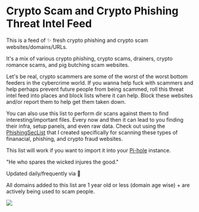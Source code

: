 # Crypto Scam and Crypto Phishing Threat Intel Feed
This is a feed of ✨ fresh crypto phishing and crypto scam websites/domains/URLs.

It's a mix of various crypto phishing, crypto scams, drainers, crypto romance scams, and pig butching scam websites.

Let's be real, crypto scammers are some of the worst of the worst bottom feeders in the cybercrime world. If you wanna help fuck with scammers and help perhaps prevent future people from being scammed, roll this threat intel feed into places and block lists where it can help. Block these websites and/or report them to help get them taken down.

You can also use this list to perform dir scans against them to find interesting/important files. Every now and then it can lead to you finding their infra, setup panels, and even raw data. Check out using the [PhishingSecList](https://github.com/spmedia/PhishingSecLists) that I created specifically for scanning these types of finanacial, phishing, and crypto fraud websites.

This list will work if you want to import it into your [Pi-hole](https://pi-hole.net/) instance.

"He who spares the wicked injures the good."

Updated daily/frequently via 🤖

All domains added to this list are 1 year old or less (domain age wise) + are actively being used to scam people.

![](https://raw.githubusercontent.com/spmedia/Crypto-Scam-and-Crypto-Phishing-Threat-Intel-Feed/refs/heads/main/a288ad25-9f22-46a8-a453-5d3cce7a1f6d.jpg)
